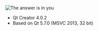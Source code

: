 ![The answer is in you](http://7xsic8.com1.z0.glb.clouddn.com/The%20answer%20is%20in%20you.jpg "The answer is in you")


+ Qt Creator 4.0.2
+ Based on Qt 5.7.0 (MSVC 2013, 32 bit)


